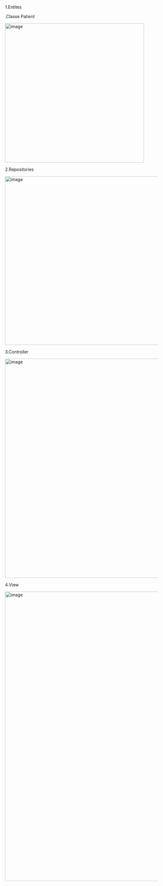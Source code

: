 1.Entites

  .Classe Patient

  
  <img width="458" alt="image" src="https://github.com/LHOussama/Tp3-Partie1/assets/160369206/20740b29-7083-4368-ae5a-a5eb0b9407cb">


2.Repositories

  <img width="555" alt="image" src="https://github.com/LHOussama/Tp3-Partie1/assets/160369206/12d5a315-dfef-4ef1-9e64-d73e30e6a5ca">


3.Controller

  <img width="721" alt="image" src="https://github.com/LHOussama/Tp3-Partie1/assets/160369206/679eaf3e-8747-46b8-8fc4-99268cf6d70d">

4.View

  <img width="952" alt="image" src="https://github.com/LHOussama/Tp3-Partie1/assets/160369206/468a3852-1068-49d9-bc90-f4bf6a547eac">

  
